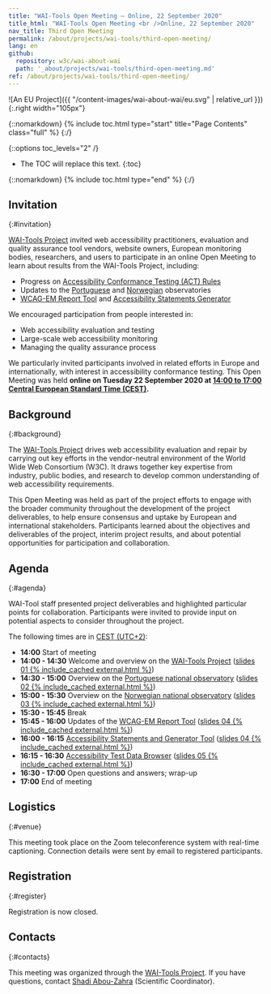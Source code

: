 ```yaml
---
title: "WAI-Tools Open Meeting — Online, 22 September 2020"
title_html: "WAI-Tools Open Meeting <br />Online, 22 September 2020"
nav_title: Third Open Meeting
permalink: /about/projects/wai-tools/third-open-meeting/
lang: en
github:
  repository: w3c/wai-about-wai
  path: '_about/projects/wai-tools/third-open-meeting.md'
ref: /about/projects/wai-tools/third-open-meeting/
---
```


![An EU Project]({{ "/content-images/wai-about-wai/eu.svg" | relative_url }}){:.right width="105px"}

{::nomarkdown}
{% include toc.html type="start" title="Page Contents" class="full" %}
{:/}

{::options toc_levels="2" /}

-   The TOC will replace this text.
{:toc}


{::nomarkdown}
{% include toc.html type="end" %}
{:/}

## Invitation
{:#invitation}

[WAI-Tools Project](/about/projects/wai-tools/) invited web accessibility practitioners, evaluation and quality assurance tool vendors, website owners, European monitoring bodies, researchers, and users to participate in an online Open Meeting to learn about results from the WAI-Tools Project, including:

-   Progress on [Accessibility Conformance Testing (ACT) Rules](https://act-rules.github.io/rules/)
-   Updates to the [Portuguese](https://observatorio.acessibilidade.gov.pt/) and [Norwegian](https://uu.difi.no/om-oss/english) observatories
-   [WCAG-EM Report Tool](https://www.w3.org/WAI/eval/report-tool/) and [Accessibility Statements Generator](https://www.w3.org/WAI/planning/statements/)

We encouraged participation from people interested in:

-   Web accessibility evaluation and testing
-   Large-scale web accessibility monitoring
-   Managing the quality assurance process

We particularly invited participants involved in related efforts in Europe and internationally, with interest in accessibility conformance testing. This Open Meeting was held **online on Tuesday 22 September 2020 at [14:00 to 17:00 Central European Standard Time (CEST)](https://www.timeanddate.com/worldclock/fixedtime.html?msg=WAI-Tools+Open+Meeting&iso=20200922T12&p1=%3A&ah=3).**

## Background
{:#background}

The [WAI-Tools Project](/about/projects/wai-tools/) drives web accessibility evaluation and repair by carrying out key efforts in the vendor-neutral environment of the World Wide Web Consortium (W3C). It draws together key expertise from industry, public bodies, and research to develop common understanding of web accessibility requirements.

This Open Meeting was held as part of the project efforts to engage with the broader community throughout the development of the project deliverables, to help ensure consensus and uptake by European and international stakeholders. Participants learned about the objectives and deliverables of the project, interim project results, and about potential opportunities for participation and collaboration.

## Agenda
{:#agenda}

WAI-Tool staff presented project deliverables and highlighted particular points for collaboration. Participants were invited to provide input on potential aspects to consider throughout the project.

The following times are in [CEST (UTC+2)](https://www.timeanddate.com/worldclock/fixedtime.html?msg=WAI-Tools+Open+Meeting&iso=20200922T12&p1=%3A&ah=3):

-   **14:00** Start of meeting
-   **14:00 - 14:30** Welcome and overview on the [WAI-Tools Project](https://www.w3.org/WAI/about/projects/wai-tools/) ([slides 01 {% include_cached external.html %}](https://www.w3.org/WAI/Tools/slides/meeting3/01%20WAI-Tools%20Project%20Overview.pptx))
-   **14:30 - 15:00** Overview on the [Portuguese national observatory](https://observatorio.acessibilidade.gov.pt/) ([slides 02 {% include_cached external.html %}](https://www.w3.org/WAI/Tools/slides/meeting3/02%20WAI-Tools%20Portuguese%20Observatory.pptx))
-   **15:00 - 15:30** Overview on the [Norwegian national observatory](https://uu.difi.no/om-oss/english) ([slides 03 {% include_cached external.html %}](https://www.w3.org/WAI/Tools/slides/meeting3/03%20WAI-Tools%20Norwegian%20Observatory.pptx))
-   **15:30 - 15:45** Break
-   **15:45 - 16:00** Updates of the [WCAG-EM Report Tool](https://www.w3.org/WAI/eval/report-tool/) ([slides 04 {% include_cached external.html %}](https://www.w3.org/WAI/Tools/slides/meeting3/04%20WAI-Tools%20Support%20Tools.pptx))
-   **16:00 - 16:15** [Accessibility Statements and Generator Tool](https://www.w3.org/WAI/planning/statements/) ([slides 04 {% include_cached external.html %}](https://www.w3.org/WAI/Tools/slides/meeting3/04%20WAI-Tools%20Support%20Tools.pptx))
-   **16:15 - 16:30** [Accessibility Test Data Browser](http://qualweb.di.fc.ul.pt/placm/) ([slides 05 {% include_cached external.html %}](https://www.w3.org/WAI/Tools/slides/meeting3/05%20WAI-Tools%20Data%20Browser.pptx))
-   **16:30 - 17:00** Open questions and answers; wrap-up
-   **17:00** End of meeting

## Logistics
{:#venue}

This meeting took place on the Zoom teleconference system with real-time captioning. Connection details were sent by email to registered participants<!--// ; please see information on registration directly below //-->.

## Registration
{:#register}

<!--// Participation is free, and **[registration is required by 21 September 2020](https://www.w3.org/2002/09/wbs/1/WAI-Tools_meeting3/)**. //-->Registration is now closed.

## Contacts
{:#contacts}

This meeting was organized through the [WAI-Tools Project](/about/projects/wai-tools/). If you have questions, contact [Shadi Abou-Zahra](http://www.w3.org/People/shadi/) (Scientific Coordinator).

